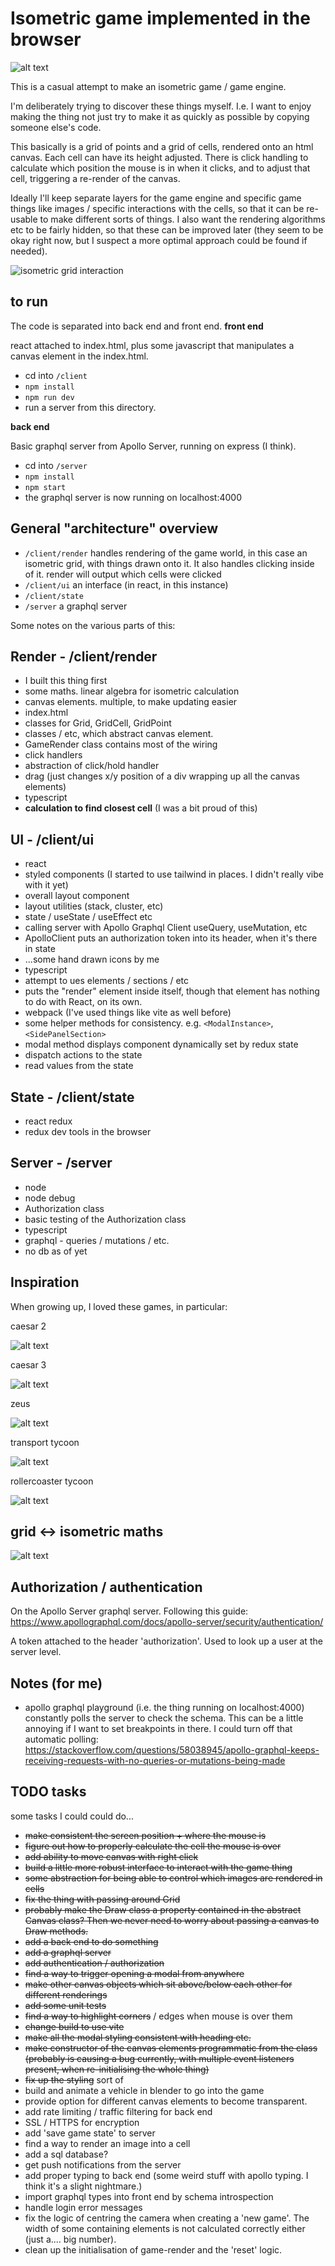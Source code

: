 # Isometric game implemented in the browser

![alt text](documentation/screenshot_2024_05_13.png)

This is a casual attempt to make an isometric game / game engine.

I'm deliberately trying to discover these things myself. I.e. I want to enjoy making the thing not just try to make it as quickly as possible by copying someone else's code.

This basically is a grid of points and a grid of cells, rendered onto an html canvas. Each cell can have its height adjusted. There is click handling to calculate which position the mouse is in when it clicks, and to adjust that cell, triggering a re-render of the canvas.

Ideally I'll keep separate layers for the game engine and specific game things like images / specific interactions with the cells, so that it can be re-usable to make different sorts of things. I also want the rendering algorithms etc to be fairly hidden, so that these can be improved later (they seem to be okay right now, but I suspect a more optimal approach could be found if needed).

![isometric grid interaction](isometric_grid_ui.gif)

## to run

The code is separated into back end and front end.
**front end**

react attached to index.html, plus some javascript that manipulates a canvas element in the index.html.

- cd into `/client`
- `npm install`
- `npm run dev`
- run a server from this directory.

**back end**

Basic graphql server from Apollo Server, running on express (I think).

- cd into `/server`
- `npm install`
- `npm start`
- the graphql server is now running on localhost:4000


## General "architecture" overview

- `/client/render` handles rendering of the game world, in this case an isometric grid, with things drawn onto it. It also handles clicking inside of it. render will output which cells were clicked
- `/client/ui` an interface (in react, in this instance)
- `/client/state`
- `/server` a graphql server

Some notes on the various parts of this:

## Render - /client/render

- I built this thing first
- some maths. linear algebra for isometric calculation
- canvas elements. multiple, to make updating easier
- index.html
- classes for Grid, GridCell, GridPoint
- classes / etc, which abstract canvas element.
- GameRender class contains most of the wiring
- click handlers
- abstraction of click/hold handler
- drag (just changes x/y position of a div wrapping up all the canvas elements)
- typescript
- **calculation to find closest cell** (I was a bit proud of this)

## UI - /client/ui

- react
- styled components (I started to use tailwind in places. I didn't really vibe with it yet)
- overall layout component
- layout utilities (stack, cluster, etc)
- state / useState / useEffect etc
- calling server with Apollo Graphql Client useQuery, useMutation, etc
- ApolloClient puts an authorization token into its header, when it's there in state
- ...some hand drawn icons by me
- typescript
- attempt to ues elements / sections / etc
- puts the "render" element inside itself, though that element has nothing to do with React, on its own.
- webpack (I've used things like vite as well before)
- some helper methods for consistency. e.g. `<ModalInstance>`, `<SidePanelSection>`
- modal method displays component dynamically set by redux state
- dispatch actions to the state
- read values from the state

## State - /client/state

- react redux
- redux dev tools in the browser

## Server - /server

- node
- node debug
- Authorization class
- basic testing of the Authorization class
- typescript
- graphql - queries / mutations / etc.
- no db as of yet

## Inspiration

When growing up, I loved these games, in particular:

caesar 2

![alt text](documentation/caesar_ii.png)

caesar 3

![alt text](documentation/caesar_iii.png)

zeus

![alt text](documentation/zeus.png)

transport tycoon

![alt text](documentation/ttd.png)

rollercoaster tycoon

![alt text](documentation/rct.png)

## grid <-> isometric maths

![alt text](documentation/isometric_maths.png)

## Authorization / authentication

On the Apollo Server graphql server. Following this guide: https://www.apollographql.com/docs/apollo-server/security/authentication/ 

A token attached to the header 'authorization'. Used to look up a user at the server level.

## Notes (for me)

- apollo graphql playground (i.e. the thing running on localhost:4000) constantly polls the server to check the schema. This can be a little annoying if I want to set breakpoints in there. I could turn off that automatic polling: https://stackoverflow.com/questions/58038945/apollo-graphql-keeps-receiving-requests-with-no-queries-or-mutations-being-made 

## TODO tasks

some tasks I could could do...

- ~~make consistent the screen position + where the mouse is~~
- ~~figure out how to properly calculate the cell the mouse is over~~
- ~~add ability to move canvas with right click~~
- ~~build a little more robust interface to interact with the game thing~~
- ~~some abstraction for being able to control which images are rendered in cells~~
- ~~fix the thing with passing around Grid~~
- ~~probably make the Draw class a property contained in the abstract Canvas class? Then we never need to worry about passing a canvas to Draw methods.~~
- ~~add a back end to do something~~
- ~~add a graphql server~~
- ~~add authentication / authorization~~
- ~~find a way to trigger opening a modal from anywhere~~
- ~~make other canvas objects which sit above/below each other for different renderings~~
- ~~add some unit tests~~
- ~~find a way to highlight corners~~ / edges when mouse is over them
- ~~change build to use vite~~
- ~~make all the modal styling consistent with heading etc.~~
- ~~make constructor of the canvas elements programmatic from the class (probably is causing a bug currently, with multiple event listeners present, when re-initialising the whole thing)~~
- ~~fix up the styling~~ sort of
- build and animate a vehicle in blender to go into the game
- provide option for different canvas elements to become transparent.
- add rate limiting / traffic filtering for back end
- SSL / HTTPS for encryption
- add 'save game state' to server
- find a way to render an image into a cell
- add a sql database?
- get push notifications from the server
- add proper typing to back end (some weird stuff with apollo typing. I think it's a slight nightmare.)
- import graphql types into front end by schema introspection
- handle login error messages
- fix the logic of centring the camera when creating a 'new game'. The width of some containing elements is not calculated correctly either (just a.... big number).
- clean up the initialisation of game-render and the 'reset' logic.